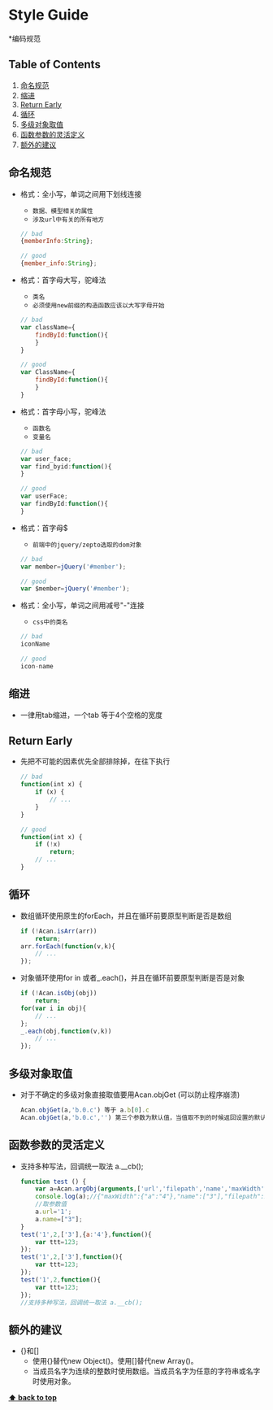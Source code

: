 # Style Guide

*编码规范

## Table of Contents

  1. [命名规范](#命名规范)
  1. [缩进](#缩进)
  1. [Return Early](#Return-Early)
  1. [循环](#循环)
  1. [多级对象取值](#多级对象取值)
  1. [函数参数的灵活定义](#函数参数的灵活定义)
  1. [额外的建议](#额外的建议)

## 命名规范

  - 格式：全小写，单词之间用下划线连接
    + `数据、模型相关的属性`
    + `涉及url中有关的所有地方`
    ```javascript
    // bad
    {memberInfo:String};

    // good
    {member_info:String};
    ```

  - 格式：首字母大写，驼峰法
    + `类名`
    + `必须使用new前缀的构造函数应该以大写字母开始`

    ```javascript
    // bad
    var className={
    	findById:function(){
    	}
    }

    // good
    var ClassName={
    	findById:function(){
    	}
    }
    ```

  - 格式：首字母小写，驼峰法
    + `函数名`
    + `变量名`

    ```javascript
    // bad
    var user_face;
    var find_byid:function(){
    }

    // good
    var userFace;
    var findById:function(){
    }
    ```

  - 格式：首字母$
    + `前端中的jquery/zepto选取的dom对象`

    ```javascript
    // bad
    var member=jQuery('#member');

    // good
    var $member=jQuery('#member');
    ```

  - 格式：全小写，单词之间用减号"-"连接
    + `css中的类名`

    ```javascript
    // bad
    iconName

    // good
    icon-name
    ```

## 缩进
  - 一律用tab缩进，一个tab 等于4个空格的宽度

## Return Early

  - 先把不可能的因素优先全部排除掉，在往下执行

    ```javascript
    // bad
    function(int x) {
    	if (x) {
    		// ...
    	}
    }

    // good
    function(int x) {
    	if (!x)
    		return;
    	// ...
    }
    ```


## 循环
  - 数组循环使用原生的forEach，并且在循环前要原型判断是否是数组

    ```javascript
    if (!Acan.isArr(arr))
    	return;
    arr.forEach(function(v,k){
    	// ...
    });
    ```
  - 对象循环使用for in 或者_.each()，并且在循环前要原型判断是否是对象

    ```javascript
    if (!Acan.isObj(obj))
    	return;
    for(var i in obj){
    	// ...
    };
    _.each(obj,function(v,k))
    	// ...
    });
    ```

## 多级对象取值
  - 对于不确定的多级对象直接取值要用Acan.objGet (可以防止程序崩溃)

    ```javascript
    Acan.objGet(a,'b.0.c') 等于 a.b[0].c
    Acan.objGet(a,'b.0.c','') 第三个参数为默认值，当值取不到的时候返回设置的默认值
    ```

## 函数参数的灵活定义
  - 支持多种写法，回调统一取法 a.__cb();

    ```javascript
    function test () {
    	var a=Acan.argObj(arguments,['url','filepath','name','maxWidth']);
    	console.log(a);//{"maxWidth":{"a":"4"},"name":["3"],"filepath":2,"url":"1","__cb":function(){var ttt=123;}}
    	//取参数值
    	a.url='1';
    	a.name=["3"];
    }
    test('1',2,['3'],{a:'4'},function(){
    	var ttt=123;
    });
    test('1',2,['3'],function(){
    	var ttt=123;
    });
    test('1',2,function(){
    	var ttt=123;
    });
    //支持多种写法，回调统一取法 a.__cb();
    ```

## 额外的建议 

  - {}和[]
    - 使用{}替代new Object()。使用[]替代new Array()。 
    - 当成员名字为连续的整数时使用数组。当成员名字为任意的字符串或名字时使用对象。

**[⬆ back to top](#table-of-contents)**
